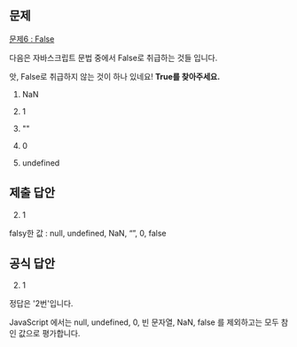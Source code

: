 ## 문제

[문제6 : False](https://www.notion.so/6-False-75e3067aaa0c48c98ba1e19ef086fb71) 

다음은 자바스크립트 문법 중에서 False로 취급하는 것들 입니다.

앗, False로 취급하지 않는 것이 하나 있네요! **True를 찾아주세요.**

1)  NaN

2)  1

3)  ""

4)  0

5)  undefined

## 제출 답안

2) 1

falsy한 값 : null, undefined, NaN, “”, 0, false

## 공식 답안

2)  1

정답은 '2번'입니다. 

JavaScript 에서는 null, undefined, 0, 빈 문자열, NaN, false 를 제외하고는 모두 참인 값으로 평가합니다.